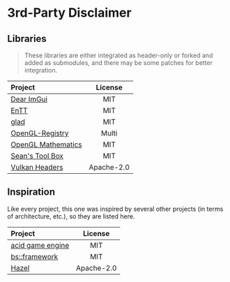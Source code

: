 ﻿# 3rd-Party Disclaimer

[id]: http://example.com/  "Optional Title Here"

## Libraries
> These libraries are either integrated as header-only or forked and added as submodules, and there may be some patches for better integration. <br>

| Project | License |
| :------ | :-----: |
| [Dear ImGui](https://github.com/ocornut/imgui "imgui")                            | MIT        |
| [EnTT](https://github.com/skypjack/entt.git "entt")                               | MIT        |
| [glad](https://github.com/Dav1dde/glad "glad")                                    | MIT        |
| [OpenGL-Registry](https://github.com/KhronosGroup/OpenGL-Registry "opengl")       | Multi      |
| [OpenGL Mathematics](https://github.com/g-truc/glm.git "glm")                     | MIT        |
| [Sean's Tool Box](https://github.com/nothings/stb.git "stb")                      | MIT        |
| [Vulkan Headers](hhttps://github.com/KhronosGroup/Vulkan-Headers.git "vulkan")    | Apache-2.0 |

<!-- These are leftovers which were used in the prototype. I left them here because they may be needed again.
| [Glslang](https://github.com/KhronosGroup/SPIRV-Tools.git "glslang")                  | Multi         |
| [OpenAL Soft](https://github.com/kcat/openal-soft.git "openal-soft")                  | LGPL          |
| [Open Asset Import Library](https://github.com/assimp/assimp.git "assimp")            | BSD-3-Clause  |
| [SPIR-V Cross](https://github.com/KhronosGroup/SPIRV-Cross.git "SPIRV-Cross")         | Apache2.0     |
| [SPIR-V Headers](https://github.com/KhronosGroup/SPIRV-Headers.git "SPIRV-Headers")   | MIT           |
| [Vorbis](https://github.com/xiph/vorbis.git "vorbis")                                 | BSD           |
-->

## Inspiration
Like every project, this one was inspired by several other projects (in terms of architecture, etc.), so they are listed here. <br>

| Project | License |
| :------ | :-----: |
| [acid game engine](https://github.com/EQMG/Acid.git "Acid")       | MIT        |
| [bs::framework](https://github.com/GameFoundry/bsf.git "bsf")     | MIT        |
| [Hazel](https://github.com/TheCherno/Hazel.git "Hazel")           | Apache-2.0 |
